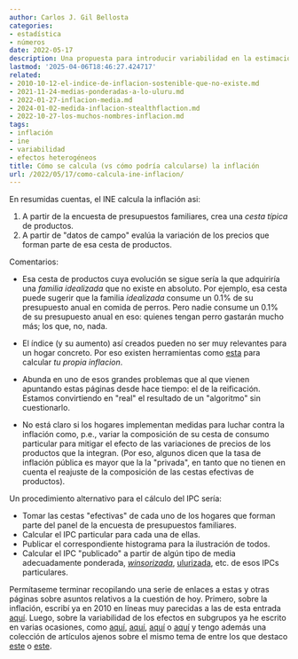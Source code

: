 ```yaml
---
author: Carlos J. Gil Bellosta
categories:
- estadística
- números
date: 2022-05-17
description: Una propuesta para introducir variabilidad en la estimación de la inflación
lastmod: '2025-04-06T18:46:27.424717'
related:
- 2010-10-12-el-indice-de-inflacion-sostenible-que-no-existe.md
- 2021-11-24-medias-ponderadas-a-lo-uluru.md
- 2022-01-27-inflacion-media.md
- 2024-01-02-medida-inflacion-stealthflaction.md
- 2022-10-27-los-muchos-nombres-inflacion.md
tags:
- inflación
- ine
- variabilidad
- efectos heterogéneos
title: Cómo se calcula (vs cómo podría calcularse) la inflación
url: /2022/05/17/como-calcula-ine-inflacion/
---
```


En resumidas cuentas, el INE calcula la inflación asi:

1. A partir de la encuesta de presupuestos familiares, crea una _cesta típica_ de productos.
2. A partir de "datos de campo" evalúa la variación de los precios que forman parte de esa cesta de productos.

Comentarios:

* Esa cesta de productos cuya evolución se sigue sería la que adquiriría una _familia idealizada_ que no existe en absoluto. Por ejemplo, esa cesta puede sugerir que la familia _idealizada_ consume un 0.1% de su presupuesto anual en comida de perros. Pero nadie consume un 0.1% de su presupuesto anual en eso: quienes tengan perro gastarán mucho más; los que, no, nada.

* El índice (y su aumento) así creados pueden no ser muy relevantes para un hogar concreto. Por eso existen herramientas como [esta](http://news.bbc.co.uk/2/hi/business/7669072.stm) para calcular _tu propia inflacion_.

* Abunda en uno de esos grandes problemas que al que vienen apuntando estas páginas desde hace tiempo: el de la reificación. Estamos convirtiendo en "real" el resultado de un "algoritmo" sin cuestionarlo.

* No está claro si los hogares implementan medidas para luchar contra la inflación como, p.e., variar la composición de su cesta de consumo particular para mitigar el efecto de las variaciones de precios de los productos que la integran. (Por eso, algunos dicen que la tasa de inflación pública es mayor que la la "privada", en tanto que no tienen en cuenta el reajuste de la composición de las cestas efectivas de productos).

Un procedimiento alternativo para el cálculo del IPC sería:

* Tomar las cestas "efectivas" de cada uno de los hogares que forman parte del panel de la encuesta de presupuestos familiares.
* Calcular el IPC particular para cada una de ellas.
* Publicar el correspondiente histograma para la ilustración de todos.
* Calcular el IPC "publicado" a partir de algún tipo de media adecuadamente ponderada, [_winsorizada_](https://en.wikipedia.org/wiki/Winsorized_mean), [ulurizada](https://datanalytics.com/2021/11/24/medias-ponderadas-a-lo-uluru/), etc. de esos IPCs particulares.

Permítaseme terminar recopilando una serie de enlaces a estas y otras páginas sobre asuntos relativos a la cuestión de hoy. Primero, sobre la inflación, escribí ya en 2010 en líneas muy parecidas a las de esta entrada
[aquí](https://datanalytics.com/2010/10/12/el-indice-de-inflacion-sostenible-que-no-existe/). Luego, sobre la variabilidad de los efectos en subgrupos ya he escrito en varias ocasiones, como
[aquí](https://datanalytics.com/2020/07/14/sobre-el-efecto-medio/),
[aquí](https://datanalytics.com/2020/01/24/estan-los-hogares-preparados-para-una-nueva-recesion/),
[aquí](https://datanalytics.com/2013/04/15/tu-tasa-de-paro-en-medialab-prado/)
o [aquí](https://datanalytics.com/2020/02/06/model4you/)
y tengo además una colección de artículos ajenos sobre el mismo tema de entre los que destaco
[este](https://statmodeling.stat.columbia.edu/2020/07/13/if-variation-in-effects-is-so-damn-important-and-so-damn-obvious-why-do-we-hear-so-little-about-it/)
o [este](https://statmodeling.stat.columbia.edu/2018/11/28/multilevel-models-multiple-comparisons-varying-treatment-effects/).